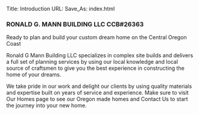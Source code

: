 Title: Introduction
URL:
Save_As: index.html

### RONALD G. MANN BUILDING LLC  CCB#26363
Ready to plan and build your custom dream home on the Central Oregon Coast

Ronald G Mann Building LLC specializes in complex site builds and delivers a full set of planning services by using our local knowledge and local source of craftsmen to give you the best experience in constructing the home of your dreams.

We take pride in our work and delight our clients by using quality materials and expertise built on years of service and experience.
Make sure to visit Our Homes page to see our Oregon made homes and Contact Us to start the journey into your new home.
